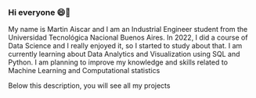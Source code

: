 ### Hi everyone 😄👋

My name is Martin Aiscar and I am an Industrial Engineer student from the Universidad Tecnológica Nacional Buenos Aires. In 2022, I did a course of Data Science and I really enjoyed it, so I started to study about that. I am currently learning about Data Analytics and Visualization using SQL and Python. I am planning to improve my knowledge and skills related to Machine Learning and Computational statistics

Below this description, you will see all my projects 
#

